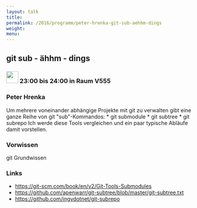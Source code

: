 ```yaml
---
layout: talk
title:
permalink: /2016/programm/peter-hrenka-git-sub-aehhm-dings
weight:
menu:
---
```

## git sub - ähhm - dings

### <img height = "32" src="../../../images/lightning.svg"> 23:00 bis 24:00 in Raum V555

### Peter Hrenka

Um mehrere voneinander abhängige Projekte mit git zu verwalten gibt eine ganze Reihe von git "sub"-Kommandos: * git submodule * git subtree * git subrepo Ich werde diese Tools vergleichen und ein paar typische Abläufe damit vorstellen.

### Vorwissen

git Grundwissen

### Links

- <a href="https://git-scm.com/book/en/v2/Git-Tools-Submodules" target="_blank">https://git-scm.com/book/en/v2/Git-Tools-Submodules</a>
- <a href="https://github.com/apenwarr/git-subtree/blob/master/git-subtree.txt" target="_blank">https://github.com/apenwarr/git-subtree/blob/master/git-subtree.txt</a>
- <a href="https://github.com/ingydotnet/git-subrepo" target="_blank">https://github.com/ingydotnet/git-subrepo</a>

